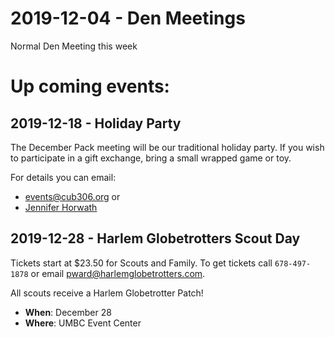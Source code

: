 # 2019-12-04 - Den Meetings
Normal Den Meeting this week

# Up coming events:

## 2019-12-18 - Holiday Party
The December Pack meeting will be our traditional holiday party. If you wish to participate in a gift exchange, bring a small wrapped game or toy.

For details you can email:

* [events@cub306.org](mailto:events@cub306.org) or
* [Jennifer Horwath](mailto:tiger2@cub306.org)
 
## 2019-12-28 - Harlem Globetrotters Scout Day
Tickets start at $23.50 for Scouts and Family. To get tickets call `678-497-1878` or email [pward@harlemglobetrotters.com](mailto:pward@harlemglobetrotters.com).

All scouts receive a Harlem Globetrotter Patch!

* **When**: December 28
* **Where**: UMBC Event Center
